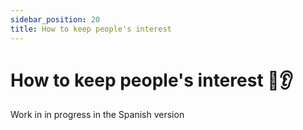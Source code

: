 ```yaml
---
sidebar_position: 20
title: How to keep people's interest
---
```

# How to keep people's interest 👀👂 

Work in in progress in the Spanish version